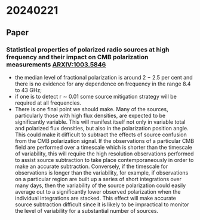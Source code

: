 
# 20240221

## Paper

### Statistical properties of polarized radio sources at high frequency and their impact on CMB polarization measurements [ARXIV:1003.5846](https://arxiv.org/abs/1003.5846)

* the median level of fractional polarization is around 2 − 2.5 per cent and there is no evidence for any dependence on frequency in the range 8.4 to 43 GHz;
* if one is to detect r ∼ 0.01 some source mitigation strategy will be required at all frequencies.
* There is one final point we should make. Many of the sources, particularly those with high flux densities, are expected to be significantly variable. This will manifest itself not only in variable total and polarized flux densities, but also in the polarization position angle. This could make it difficult to subtract the effects of source confusion from the CMB polarization signal. If the observations of a particular CMB field are performed over a timescale which is shorter than the timescale of variability, this will require the high resolution observations performed to assist source subtraction to take place contemporaneously in order to make an accurate subtraction. Conversely, if the timescale for observations is longer than the variability, for example, if observations on a particular region are built up a series of short integrations over many days, then the variability of the source polarization could easily average out to a significantly lower observed polarization when the individual integrations are stacked. This effect will make accurate source subtraction difficult since it is likely to be impractical to monitor the level of variability for a substantial number of sources.